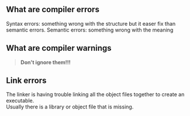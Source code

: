 ## What are compiler errors
Syntax errors: something wrong with the structure but it easer fix than semantic errors.
Semantic errors: something wrong with the meaning

## What are compiler warnings
> **Don't ignore them!!!**  

## Link errors
The linker is having trouble linking all the object files together to create an executable.  
Usually there is a library or object file that is missing.

